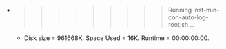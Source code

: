 * >>>>>>>>> Running inst-min-con-auto-log-root.sh ...
  * Disk size = 961668K. Space Used = 16K. Runtime = 00:00:00:00.
